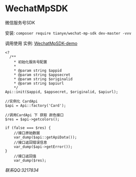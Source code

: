 # WechatMpSDK
微信服务号SDK

安装: `composer require tianye/wechat-mp-sdk dev-master -vvv`

调用使用 实例: [WechatMpSDK-demo](https://github.com/tianye/WechatMpSDK-demo)

```
<?
  /**
    * 初始化服务号配置
    *
    * @param string $appid 
    * @param string $appsecret
    * @param string $originalid
    * @param string $apiurl
    */
Api::init($appid, $appsecret, $originalid, $apiurl);

//实例化 CardApi
$api = Api::factory('Card');

//调用CardApi 下 获取 颜色接口
$res = $api->getcolors();

if (false === $res) {
    //接口原始数据
    var_dump($api::getApiData());
    //接口返回错误信息
    var_dump($api->getError());
}
    //接口返回值
    var_dump($res);
```

*联系QQ:3217834*
